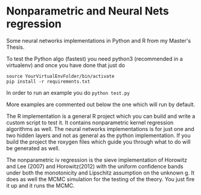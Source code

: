 # Nonparametric and Neural Nets regression
Some neural networks implementations in Python and R from my Master's Thesis.

To test the Python algo (fastest) you need python3 (recommended in a virtualenv) and once you have done that just do
```
source YourVirtualEnvFolder/bin/activate
pip install -r requirements.txt
```

In order to run an example you do
```python test.py```

More examples are commented out below the one which will run by default.

The R implementation is a general R project which you can build and write a custom script to test it. It contains nonparametric kernel regression algorithms as well. The neural networks implementations is for just one and two hidden layers and not as general as the python implementation. If you build the project the roxygen files which guide you through what to do will be generated as well.

The nonparametric iv regression is the sieve implementation of Horowitz and Lee (2007) and Horowitz(2012) with the uniform confidence bands under both the monotonicity and Lipschitz assumption on the unknown g. It does as well the MCMC simulation for the testing of the theory. You just fire it up and it runs the MCMC.

